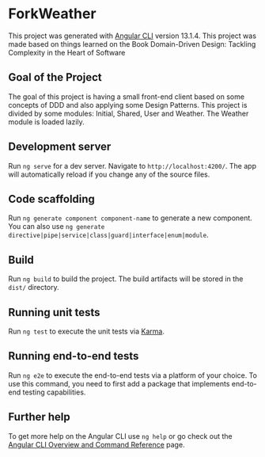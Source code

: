 # ForkWeather

This project was generated with [Angular CLI](https://github.com/angular/angular-cli) version 13.1.4.
This project was made based on things learned on the Book Domain-Driven Design: Tackling Complexity in the Heart of Software

## Goal of the Project

The goal of this project is having a small front-end client based on some concepts of DDD and also applying some Design Patterns.
This project is divided by some modules: Initial, Shared, User and Weather. The Weather module is loaded lazily.

## Development server

Run `ng serve` for a dev server. Navigate to `http://localhost:4200/`. The app will automatically reload if you change any of the source files.

## Code scaffolding

Run `ng generate component component-name` to generate a new component. You can also use `ng generate directive|pipe|service|class|guard|interface|enum|module`.

## Build

Run `ng build` to build the project. The build artifacts will be stored in the `dist/` directory.

## Running unit tests

Run `ng test` to execute the unit tests via [Karma](https://karma-runner.github.io).

## Running end-to-end tests

Run `ng e2e` to execute the end-to-end tests via a platform of your choice. To use this command, you need to first add a package that implements end-to-end testing capabilities.

## Further help

To get more help on the Angular CLI use `ng help` or go check out the [Angular CLI Overview and Command Reference](https://angular.io/cli) page.
